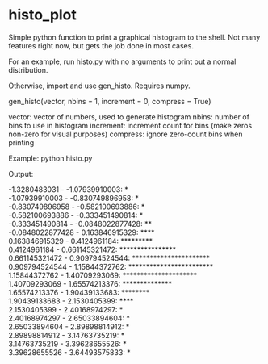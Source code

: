 histo_plot
==========

Simple python function to print a graphical histogram to the shell. Not many features right now, but gets the job done in most cases.

For an example, run histo.py with no arguments to print out a normal distribution. 

Otherwise, import and use gen_histo. Requires numpy.

gen_histo(vector, nbins = 1, increment = 0, compress = True)

vector: vector of numbers, used to generate histogram
nbins: number of bins to use in histogram
increment: increment count for bins (make zeros non-zero for visual purposes)
compress: ignore zero-count bins when printing

Example: python histo.py

Output: 

-1.3280483031 - -1.07939910003:      *                        
-1.07939910003 - -0.830749896958:    *                        
-0.830749896958 - -0.582100693886:   *                        
-0.582100693886 - -0.333451490814:   *                        
-0.333451490814 - -0.0848022877428:  **                       
-0.0848022877428 - 0.163846915329:   ****                     
0.163846915329 - 0.4124961184:       *********                
0.4124961184 - 0.661145321472:       ****************         
0.661145321472 - 0.909794524544:     **********************   
0.909794524544 - 1.15844372762:      ************************ 
1.15844372762 - 1.40709293069:       *********************    
1.40709293069 - 1.65574213376:       **************           
1.65574213376 - 1.90439133683:       ********                 
1.90439133683 - 2.1530405399:        ****                     
2.1530405399 - 2.40168974297:        *                        
2.40168974297 - 2.65033894604:       *                        
2.65033894604 - 2.89898814912:       *                        
2.89898814912 - 3.14763735219:       *                        
3.14763735219 - 3.39628655526:       *                        
3.39628655526 - 3.64493575833:       * 
